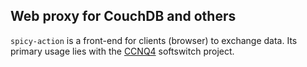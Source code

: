 Web proxy for CouchDB and others
------------------------------------------------------

`spicy-action` is a front-end for clients (browser) to exchange data.
Its primary usage lies with the [CCNQ4](https://github.com/shimaore/ccnq4) softswitch project.
